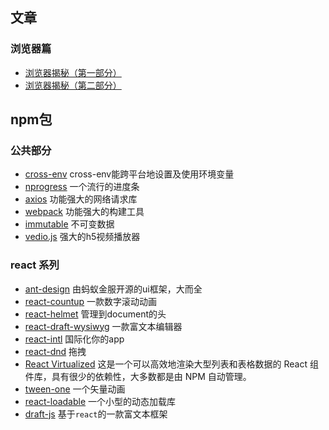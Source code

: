 

## 文章

### 浏览器篇

- [浏览器揭秘（第一部分）](https://juejin.im/post/5b9b0932e51d450e9059c16a)
- [浏览器揭秘（第二部分）](https://juejin.im/post/5bc293cf6fb9a05ce95c8468)

## npm包

### 公共部分

- [cross-env](https://github.com/kentcdodds/cross-env) cross-env能跨平台地设置及使用环境变量
- [nprogress](https://github.com/rstacruz/nprogress)  一个流行的进度条
- [axios](https://github.com/axios/axios) 功能强大的网络请求库
- [webpack](https://github.com/webpack/webpack) 功能强大的构建工具
- [immutable](https://github.com/facebook/immutable-js) 不可变数据
- [vedio.js](https://github.com/videojs/video.js) 强大的h5视频播放器

### react 系列

- [ant-design](https://github.com/ant-design/ant-design)  由蚂蚁金服开源的ui框架，大而全
- [react-countup](https://github.com/glennreyes/react-countup)  一款数字滚动动画
- [react-helmet](https://github.com/nfl/react-helmet) 管理到document的头
- [react-draft-wysiwyg](https://github.com/jpuri/react-draft-wysiwyg) 一款富文本编辑器
- [react-intl](https://github.com/yahoo/react-intl) 国际化你的app
- [react-dnd](https://github.com/react-dnd/react-dnd) 拖拽
- [React Virtualized](https://github.com/bvaughn/react-virtualized) 这是一个可以高效地渲染大型列表和表格数据的 React 组件库，具有很少的依赖性，大多数都是由 NPM 自动管理。
- [tween-one](https://github.com/react-component/tween-one) 一个矢量动画
- [react-loadable](https://github.com/jamiebuilds/react-loadable) 一个小型的动态加载库
- [draft-js](https://github.com/facebook/draft-js) 基于`react`的一款富文本框架
